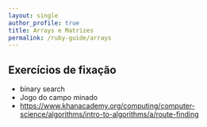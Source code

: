 ```yaml
---
layout: single
author_profile: true
title: Arrays e Matrizes
permalink: /ruby-guide/arrays
---
```


## Exercícios de fixação
- binary search
- Jogo do campo minado
- https://www.khanacademy.org/computing/computer-science/algorithms/intro-to-algorithms/a/route-finding
